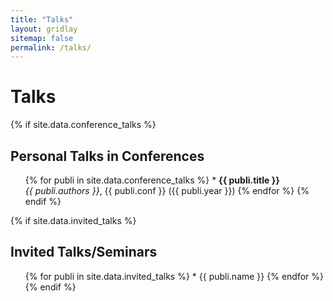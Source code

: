 ```yaml
---
title: "Talks"
layout: gridlay
sitemap: false
permalink: /talks/
---
```



# Talks

{% if site.data.conference_talks %}
## Personal Talks in Conferences

<ol>
{% for publi in site.data.conference_talks %}
* <strong>{{ publi.title }}</strong> <br/> <i>{{ publi.authors }}</i>, {{ publi.conf }} ({{ publi.year }})
{% endfor %}
{% endif %}
</ol>

{% if site.data.invited_talks %}
## Invited Talks/Seminars

<ol>
{% for publi in site.data.invited_talks %}
* {{ publi.name }}
{% endfor %}
{% endif %}
</ol>